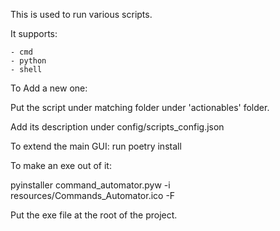 This is used to run various scripts. 


It supports:

    - cmd   
    - python    
    - shell
    
To Add a new one:

Put the script under matching folder under
'actionables' folder.

Add its description under
config/scripts_config.json

To extend the main GUI:
run poetry install

To make an exe out of it:

pyinstaller command_automator.pyw -i resources/Commands_Automator.ico -F

Put the exe file at the root of the
project.
